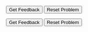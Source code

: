 <div id="PP1-sortableTrash" class="sortable-code"></div> 
<div id="PP1-sortable" class="sortable-code"></div> 
<div style="clear:both;"></div> 
<p> 
    <input id="PP1-feedbackLink" value="Get Feedback" type="button" /> 
    <input id="PP1-newInstanceLink" value="Reset Problem" type="button" /> 
</p> 
<script type="text/javascript"> 
(function(){
  var initial = "name = &quot;Bob&quot;\n" +
    "print(&quot;Hello&quot; + name)";
  var parsonsPuzzle = new ParsonsWidget({
    "sortableId": "PP1-sortable",
    "max_wrong_lines": 10,
    "grader": ParsonsWidget._graders.LineBasedGrader,
    "exec_limit": 2500,
    "can_indent": true,
    "x_indent": 50,
    "lang": "en",
    "show_feedback": true
  });
  parsonsPuzzle.init(initial);
  parsonsPuzzle.shuffleLines();
  $("#PP1-newInstanceLink").click(function(event){ 
      event.preventDefault(); 
      parsonsPuzzle.shuffleLines(); 
  }); 
  $("#PP1-feedbackLink").click(function(event){ 
      event.preventDefault(); 
      parsonsPuzzle.getFeedback(); 
  }); 
})(); 
</script>

<div id="pp2-sortableTrash" class="sortable-code"></div> 
<div id="pp2-sortable" class="sortable-code"></div> 
<div style="clear:both;"></div> 
<p> 
    <input id="pp2-feedbackLink" value="Get Feedback" type="button" /> 
    <input id="pp2-newInstanceLink" value="Reset Problem" type="button" /> 
</p> 
<script type="text/javascript"> 
(function(){
  var initial = "def sumNum(number1, number2):\n" +
    "	sum = number1, number2)\n" +
    "    return sum";
  var parsonsPuzzle = new ParsonsWidget({
    "sortableId": "pp2-sortable",
    "max_wrong_lines": 10,
    "grader": ParsonsWidget._graders.LineBasedGrader,
    "exec_limit": 2500,
    "can_indent": true,
    "x_indent": 50,
    "lang": "en",
    "show_feedback": true
  });
  parsonsPuzzle.init(initial);
  parsonsPuzzle.shuffleLines();
  $("#pp2-newInstanceLink").click(function(event){ 
      event.preventDefault(); 
      parsonsPuzzle.shuffleLines(); 
  }); 
  $("#pp2-feedbackLink").click(function(event){ 
      event.preventDefault(); 
      parsonsPuzzle.getFeedback(); 
  }); 
})(); 
</script>

